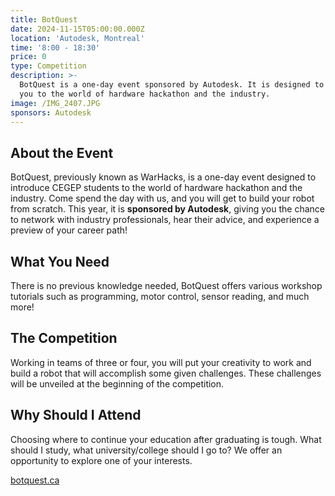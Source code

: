 ```yaml
---
title: BotQuest
date: 2024-11-15T05:00:00.000Z
location: 'Autodesk, Montreal'
time: '8:00 - 18:30'
price: 0
type: Competition
description: >-
  BotQuest is a one-day event sponsored by Autodesk. It is designed to introduce
  you to the world of hardware hackathon and the industry.
image: /IMG_2407.JPG
sponsors: Autodesk
---
```


## About the Event

BotQuest, previously known as WarHacks, is a one-day event designed to introduce CEGEP students to the world of hardware hackathon and the industry. Come spend the day with us, and you will get to build your robot from scratch. This year, it is **sponsored by Autodesk**, giving you the chance to network with industry professionals, hear their advice, and experience a preview of your career path!

## What You Need

There is no previous knowledge needed, BotQuest offers various workshop tutorials such as programming, motor control, sensor reading, and much more!

## The Competition

Working in teams of three or four, you will put your creativity to work and build a robot that will accomplish some given challenges. These challenges will be unveiled at the beginning of the competition.

## Why Should I Attend

Choosing where to continue your education after graduating is tough. What should I study, what university/college should I go to? We offer an opportunity to explore one of your interests.

[botquest.ca](botquest.ca)

